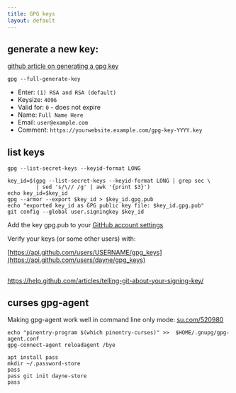 ```yaml
---
title: GPG keys
layout: default
---
```

## generate a new key:

[github article on generating a gpg
key](https://help.github.com/articles/generating-a-new-gpg-key/)

```
gpg --full-generate-key
```

* Enter: `(1) RSA and RSA (default)`
* Keysize: `4096`
* Valid for: `0` - does not expire
* Name: `Full Name Here`
* Email: `user@example.com`
* Comment: `https://yourwebsite.example.com/gpg-key-YYYY.key`

## list keys

`gpg --list-secret-keys --keyid-format LONG`

```
key_id=$(gpg --list-secret-keys --keyid-format LONG | grep sec \
         | sed 's/\// /g' | awk '{print $3}')
echo key_id=$key_id
gpg --armor --export $key_id > $key_id.gpg.pub
echo "exported key_id as GPG public key file: $key_id.gpg.pub"
git config --global user.signingkey $key_id
```

Add the key gpg.pub to your [GitHub account
settings](https://github.com/settings/keys)

Verify your keys (or some other users) with:

[https://api.github.com/users/USERNAME/gpg_keys](https://api.github.com/users/dayne/gpg_keys)

##

https://help.github.com/articles/telling-git-about-your-signing-key/

## curses gpg-agent
Making gpg-agent work well in command line only mode:
[su.com/520980](https://superuser.com/questions/520980/how-to-force-gpg-to-use-console-mode-pinentry-to-prompt-for-passwords)
```
echo "pinentry-program $(which pinentry-curses)" >>  $HOME/.gnupg/gpg-agent.conf
gpg-connect-agent reloadagent /bye
```


```
apt install pass
mkdir ~/.password-store
pass
pass git init dayne-store
pass 
```
